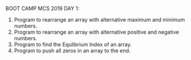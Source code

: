 BOOT CAMP MCS 2019
DAY 1:
1. Program to rearrange an array with alternative maximum and minimum numbers.
2. Program to rearrange an array with alternative positive and negative numbers. 
3. Program to find the Equlibrium Index of an array.
4. Program to push all zeros in an array to the end.
